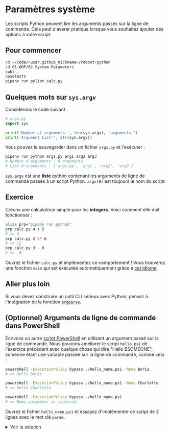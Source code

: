# Paramètres système

Les scripts Python peuvent lire les arguments passés sur la ligne de commande. Cela peut s'avérer pratique lorsque vous souhaitez ajouter des options à votre script.

## Pour commencer

```bash
cd ~/code/<user.github_nickname>/reboot-python
cd 01-OOP/02-System-Parameters
subl .
nosetests
pipenv run pylint calc.py
```

## Quelques mots sur `sys.argv`

Considérons le code suivant :

```python
# args.py
import sys

print('Number of arguments:', len(sys.argv), 'arguments.')
print('Argument List:', str(sys.argv))
```

Vous pouvez le sauvegarder dans un fichier `args.py` et l'exécuter :

```bash
pipenv run python args.py arg1 arg2 arg3
# Nombre d'arguments : 4 arguments.
# List d'arguments : ['args.py', 'arg1', 'arg2', 'arg3']
```

[`sys.argv`](https://docs.python.org/3/library/sys.html#sys.argv) est une **liste** python contenant les arguments de ligne de commande passés à un script Python. `argv[0]` est toujours le nom du script.

## Exercice

Créons une calculatrice simple pour les **integers**. Voici comment elle doit fonctionner :

```bash
alias prp="pipenv run python"
prp calc.py 4 + 5
# => 9
prp calc.py 2 \* 6
# => 12
prp calc.py 3 - 9
# => -6
```

Ouvrez le fichier `calc.py` et implémentez ce comportement ! Vous trouverez une fonction `main` qui est exécutée automatiquement grâce à [cet idiome](https://docs.python.org/3/library/__main__.html).


## Aller plus loin

Si vous devez construire un outil CLI sérieux avec Python, pensez à l'intégration de la fonction [`argparse`](https://docs.python.org/3/library/argparse.html).

## (Optionnel) Arguments de ligne de commande dans PowerShell


Écrivons un autre [script PowerShell](https://docs.microsoft.com/powershell/module/microsoft.powershell.core/about/about_scripts) en utilisant un argument passé sur la ligne de commande. Nous pouvons améliorer le script `hello.ps1` de l'exercice précédent avec quelque chose qui dira "Hello $SOMEONE", someone étant une variable passée sur la ligne de commande, comme ceci :

```bash
powershell -ExecutionPolicy bypass ./hello_name.ps1 -Name Boris
# => Hello Boris

powershell -ExecutionPolicy bypass ./hello_name.ps1 -Name Charlotte
# => Hello Charlotte

powershell -ExecutionPolicy bypass ./hello_name.ps1
# => Name parameter is required.
```

Ouvrez le fichier `hello_name.ps1` et essayez d'implémenter ce script de 2 lignes avec le mot clé `param`.

<details><summary markdown="span">Voir la solution
</summary>

```powershell
param($Name = $(throw "Name parameter is required."))
Write-Output "Hello $Name"
```

</details>
